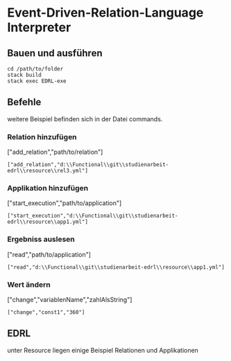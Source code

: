 # Event-Driven-Relation-Language Interpreter

## Bauen und ausführen

```
cd /path/to/folder
stack build
stack exec EDRL-exe
```

## Befehle

weitere Beispiel befinden sich in der Datei commands.

### Relation hinzufügen
["add_relation","path/to/relation"]
```
["add_relation","d:\\Functional\\git\\studienarbeit-edrl\\resource\\rel3.yml"]
```

### Applikation hinzufügen
["start_execution","path/to/application"]
```
["start_execution","d:\\Functional\\git\\studienarbeit-edrl\\resource\\app1.yml"]
```
### Ergebniss auslesen
["read","path/to/application"]
```
["read","d:\\Functional\\git\\studienarbeit-edrl\\resource\\app1.yml"]
```

### Wert ändern
["change","variablenName","zahlAlsString"]
```
["change","const1","360"]
```
## EDRL
unter Resource liegen einige Beispiel Relationen und Applikationen
